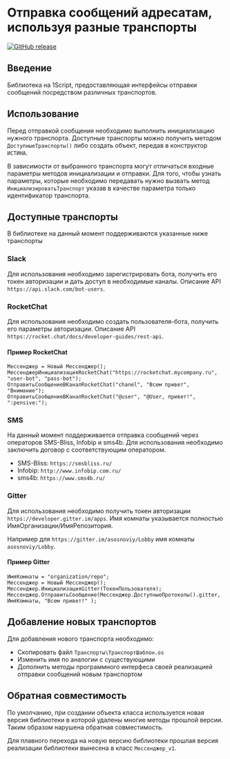 # Отправка сообщений адресатам, используя разные транспорты

[![GitHub release](https://img.shields.io/github/release/oscript-library/messenger.svg)](https://github.com/oscript-library/messenger)

## Введение

Библиотека на 1Script, предоставляющая интерфейсы отправки сообщений посредством различных транспортов.

## Использование

Перед отправкой сообщения необходимо выполнить инициализацию нужного транспорта. Доступные транспорты можно получить методом `ДоступныеТранспорты()` либо создать объект, передав в конструктор `ИСТИНА`.

В зависимости от выбранного транспорта могут отличаться входные параметры методов инициализации и отправки. Для того, чтобы узнать параметры, которые необходимо передавать нужно вызвать метод `ИнициализироватьТранспорт` указав в качестве параметра только идентификатор транспорта.

## Доступные транспорты

В библиотеке на данный момент поддерживаются указанные ниже транспорты

### Slack

Для использования необходимо зарегистрировать бота, получить его токен авторизации и дать доступ в необходимые каналы.
Описание API `https://api.slack.com/bot-users`.

### RocketChat

Для использования необходимо создать пользователя-бота, получить его параметры авторизации.
Описание API `https://rocket.chat/docs/developer-guides/rest-api`.

#### Пример RocketChat

    Мессенджер = Новый Мессенджер();
    МессенджерИнициализацияRocketChat("https://rocketchat.mycompany.ru", "user-bot", "pass-bot");
    ОтправитьСообщениеВКаналRocketChat("chanel", "Всем привет", "Внимание");
    ОтправитьСообщениеВКаналRocketChat("@user", "@User, привет!", ":pensive:");

### SMS

На данный момент поддерживается отправка сообщений через операторов SMS-Bliss, Infobip и sms4b.
Для использования необходимо заключить договор с соответствующим оператором.

- SMS-Bliss: `https://smsbliss.ru/`
- Infobip: `http://www.infobip.com.ru/`
- sms4b: `https://www.sms4b.ru/`

### Gitter

Для использования необходимо получить токен авторизации `https://developer.gitter.im/apps`.
Имя комнаты указывается полностью ИмяОрганизации/ИмяРепозитория.

Например для `https://gitter.im/asosnoviy/Lobby` имя комнаты `asosnoviy/Lobby`.

#### Пример Gitter

    ИмяКомнаты = "organization/repo";
    Мессенджер = Новый Мессенджер();
    Мессенджер.ИнициализацияGitter(ТокенПользователя);
    Мессенджер.ОтправитьСообщение(Мессенджер.ДоступныеПротоколы().gitter, ИмяКомнаты, "Всем привет!" );

## Добавление новых транспортов

Для добавления нового транспорта необходимо:

- Cкопировать файл `Транспорты\ТранспортШаблон.os`
- Изменить имя по аналогии с существующими
- Дополнить методы программного интерфеса своей реализацией отправки сообщений новым транспортом

## Обратная совместимость

По умолчанию, при создании объекта класса используется новая версия библиотеки в которой удалены многие методы прошлой версии. Таким образом нарушена обратная совместимость.

Для плавного перехода на новую версию библиотеки прошлая версия реализации библиотеки вынесена в класс `Мессенджер_v1`.

